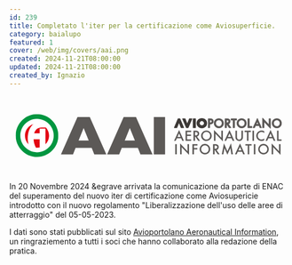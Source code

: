 ```yaml
---
id: 239
title: Completato l'iter per la certificazione come Aviosuperficie.
category: baialupo
featured: 1
cover: /web/img/covers/aai.png
created: 2024-11-21T08:00:00
updated: 2024-11-21T08:00:00
created_by: Ignazio
---
```


<div class="w-full max-w-[400px]">
    <svg xmlns="https://www.w3.org/2000/svg" xmlns:xlink="https://www.w3.org/1999/xlink" version="1.1" viewBox="0 400 1080 300" xml:space="preserve">
    <rect x="0" y="0" width="100%" height="100%" fill="transparent"></rect>
    <g transform="matrix(1 0 0 1 540 540)" id="3f237892-fa3d-446e-bb13-ec5bc4224dc7"  >
    <rect style="stroke: none; stroke-width: 1; stroke-dasharray: none; stroke-linecap: butt; stroke-dashoffset: 0; stroke-linejoin: miter; stroke-miterlimit: 4; fill: rgb(255,255,255); fill-rule: nonzero; opacity: 1; visibility: hidden;" vector-effect="non-scaling-stroke"  x="-540" y="-540" rx="0" ry="0" width="1080" height="1080" />
    </g>
    <g transform="matrix(1 0 0 1 540 540)" id="c25f7518-a5ad-4f7f-9608-722ad75ceb8d"  >
    </g>
    <g transform="matrix(3.99 0 0 3.99 538.5 553.39)"  >
    <g style=""   >
            <g transform="matrix(1 0 0 1 -34.56 0)"  >
    <path style="stroke: none; stroke-width: 1; stroke-dasharray: none; stroke-linecap: butt; stroke-dashoffset: 0; stroke-linejoin: miter; stroke-miterlimit: 4; fill: rgb(92,89,87); fill-rule: nonzero; opacity: 1;" vector-effect="non-scaling-stroke"  transform=" translate(-94.25, -20.81)" d="M 133.733 38.906 L 144.66 38.906 L 144.66 2.714 L 133.733 2.714 Z M 120.833 38.906 L 132.48499999999999 38.906 L 116.48499999999999 2.7139999999999986 L 104.551 2.7139999999999986 L 88.551 38.906 L 100.2 38.906 L 102.708 32.617999999999995 L 118.319 32.617999999999995 Z M 105.613 25.466 L 110.519 13.418000000000001 L 115.426 25.466 Z M 76.119 38.906 L 87.771 38.906 L 71.771 2.7139999999999986 L 59.84 2.7139999999999986 L 43.84 38.906 L 55.491 38.906 L 58 32.618 L 73.61 32.618 Z M 60.9 25.466 L 65.806 13.418000000000001 L 70.712 25.466 Z" stroke-linecap="round" />
    </g>
            <g transform="matrix(1 0 0 1 44.18 -12.06)" clip-path="url(#CLIPPATH_22)"  >
    <clipPath id="CLIPPATH_22" >
        <rect transform="matrix(1 0 0 1 -44.18 12.06)" id="aa3a7885-2044-4d22-b7bd-4cbde5d92f34" x="-128.8105" y="-20.8055" rx="0" ry="0" width="257.621" height="41.611" />
    </clipPath>
    <path style="stroke: none; stroke-width: 1; stroke-dasharray: none; stroke-linecap: butt; stroke-dashoffset: 0; stroke-linejoin: miter; stroke-miterlimit: 4; fill: rgb(61,57,54); fill-rule: nonzero; opacity: 1;" vector-effect="non-scaling-stroke"  transform=" translate(-172.99, -8.75)" d="M 174.105 4.1 L 171.881 4.1 C 171.78260468226952 4.099999999999997 171.688239380584 4.139087387775566 171.6186633841798 4.208663384179787 C 171.54908738777556 4.278239380584009 171.51 4.372604682269528 171.51 4.471 L 171.51 13.026 C 171.51 13.124395317730473 171.54908738777556 13.218760619415992 171.6186633841798 13.288336615820212 C 171.688239380584 13.357912612224434 171.78260468226952 13.397000000000002 171.881 13.397 L 174.105 13.397 C 174.20339531773047 13.397000000000002 174.29776061941598 13.357912612224434 174.3673366158202 13.288336615820212 C 174.43691261222443 13.218760619415992 174.476 13.124395317730473 174.476 13.026 L 174.476 4.47 C 174.476 4.371604682269528 174.43691261222443 4.2772393805840085 174.3673366158202 4.207663384179788 C 174.29776061941598 4.138087387775567 174.20339531773047 4.0989999999999975 174.105 4.099" stroke-linecap="round" />
    </g>
            <g transform="matrix(1 0 0 1 60.11 -12.06)" clip-path="url(#CLIPPATH_23)"  >
    <clipPath id="CLIPPATH_23" >
        <rect transform="matrix(1 0 0 1 -60.11 12.06)" id="aa3a7885-2044-4d22-b7bd-4cbde5d92f34" x="-128.8105" y="-20.8055" rx="0" ry="0" width="257.621" height="41.611" />
    </clipPath>
    <path style="stroke: none; stroke-width: 1; stroke-dasharray: none; stroke-linecap: butt; stroke-dashoffset: 0; stroke-linejoin: miter; stroke-miterlimit: 4; fill: rgb(92,89,87); fill-rule: nonzero; opacity: 1;" vector-effect="non-scaling-stroke"  transform=" translate(-188.92, -8.75)" d="M 189.73 6.986 C 189.73 7.4639999999999995 189.56699999999998 8.013 188.29299999999998 8.013 L 188.153 8.013 L 188.153 6 L 188.238 6 C 189.56 6 189.73 6.525 189.73 6.983 M 189.7 4.291 C 189.13808120394336 4.165265648995309 188.562506084298 4.111168979840082 187.987 4.13 L 186.525 4.130000000000001 C 186.43438803859354 4.129734274629558 186.34739623107401 4.16554361566917 186.2832298814212 4.229522344416573 C 186.21906353176837 4.293501073163975 186.18299961037252 4.380387648966876 186.183 4.471000000000001 L 186.183 13.024000000000001 C 186.183 13.114704039525128 186.21903203940496 13.201693077736577 186.2831694808342 13.265830519165805 C 186.34730692226344 13.329967960595033 186.43429596047488 13.366000000000005 186.525 13.366000000000001 L 187.815 13.366000000000001 C 187.90570403952512 13.366000000000005 187.99269307773656 13.329967960595033 188.0568305191658 13.265830519165805 C 188.12096796059504 13.201693077736577 188.157 13.114704039525128 188.157 13.024000000000001 L 188.157 9.892 L 188.41400000000002 9.892 C 189.26431701345632 9.933069100850645 190.0998216428837 9.65848509859637 190.76000000000002 9.120999999999999 C 191.36399118951033 8.585530932616656 191.69458377762038 7.806434399970621 191.66 7 C 191.6798409559063 6.226085274719972 191.37572236503178 5.479019224907855 190.821 4.939000000000001 C 190.50926257245376 4.627508843584878 190.12140171606552 4.40306669468822 189.696 4.288" stroke-linecap="round" />
    </g>
            <g transform="matrix(1 0 0 1 67.88 -12.06)" clip-path="url(#CLIPPATH_24)"  >
    <clipPath id="CLIPPATH_24" >
        <rect transform="matrix(1 0 0 1 -67.88 12.06)" id="aa3a7885-2044-4d22-b7bd-4cbde5d92f34" x="-128.8105" y="-20.8055" rx="0" ry="0" width="257.621" height="41.611" />
    </clipPath>
    <path style="stroke: none; stroke-width: 1; stroke-dasharray: none; stroke-linecap: butt; stroke-dashoffset: 0; stroke-linejoin: miter; stroke-miterlimit: 4; fill: rgb(92,89,87); fill-rule: nonzero; opacity: 1;" vector-effect="non-scaling-stroke"  transform=" translate(-196.69, -8.75)" d="M 199.519 8.75 C 199.5372447583225 9.51872099756957 199.238551184528 10.261115558102361 198.693 10.803 C 197.87280171631053 11.617087778107793 196.64034806649428 11.85139386050258 195.57862999682163 11.39508379534708 C 194.51691192714898 10.938773730191581 193.83877492291955 9.883325227095716 193.865 8.728000000000002 C 193.84325167811832 7.96609394257288 194.14090046603985 7.229766673061709 194.686 6.697000000000001 C 195.7966438682153 5.590127968345465 197.5933561317847 5.590127968345467 198.704 6.697000000000002 C 199.2476464770357 7.2393386182693 199.54264934415892 7.982456270053348 199.519 8.749999999999996 M 196.714 3.971 C 195.4360342041589 3.953098374223656 194.20588939295806 4.456421493335469 193.307 5.365 C 192.38526326502077 6.23234030739764 191.86791637424582 7.445404565654792 191.88 8.710999999999999 C 191.83706292943742 10.080321760535345 192.41340492241218 11.39610061256569 193.44899999999998 12.293 C 195.35782315415452 13.992007448176546 198.25623758202516 13.922966368785085 200.082 12.134999999999998 C 201.0061947910412 11.25845992953884 201.52055312120243 10.034591801214418 201.5 8.761000000000001 C 201.5155031995946 7.4867620724681885 201.0042241805444 6.262659509519264 200.087 5.377999999999998 C 199.20227538829948 4.465208184295886 197.9811073564216 3.9564183054530746 196.70999999999998 3.9709999999999996" stroke-linecap="round" />
    </g>
            <g transform="matrix(1 0 0 1 76.75 -12.07)" clip-path="url(#CLIPPATH_25)"  >
    <clipPath id="CLIPPATH_25" >
        <rect transform="matrix(1 0 0 1 -76.75 12.07)" id="aa3a7885-2044-4d22-b7bd-4cbde5d92f34" x="-128.8105" y="-20.8055" rx="0" ry="0" width="257.621" height="41.611" />
    </clipPath>
    <path style="stroke: none; stroke-width: 1; stroke-dasharray: none; stroke-linecap: butt; stroke-dashoffset: 0; stroke-linejoin: miter; stroke-miterlimit: 4; fill: rgb(92,89,87); fill-rule: nonzero; opacity: 1;" vector-effect="non-scaling-stroke"  transform=" translate(-205.56, -8.74)" d="M 205.979 7 C 205.979 7.493 205.81 8.059 204.48700000000002 8.059 L 204.419 8.059 L 204.419 6.025 L 204.537 6.025 C 205.815 6.025 205.979 6.5440000000000005 205.979 6.997 M 206.241 9.565 C 206.66693608913272 9.394416127417458 207.04069816223375 9.115128969472952 207.32500000000002 8.754999999999999 C 207.72302010943255 8.250153919803923 207.93333711073714 7.622737655407879 207.92000000000002 6.979999999999999 C 207.9456504061628 6.160808143347083 207.59490375288894 5.374944055707198 206.96800000000002 4.846999999999999 C 206.1900487848859 4.302106420182525 205.24533523762835 4.047964671613428 204.299 4.129 L 202.786 4.128999999999999 C 202.59750925743487 4.129551144876443 202.44499919423092 4.28250845166749 202.445 4.470999999999998 L 202.445 13.024 C 202.44499919423092 13.212491548332508 202.59750925743487 13.365448855123557 202.786 13.366 L 204.077 13.366 C 204.16770403952512 13.366000000000003 204.25469307773656 13.329967960595031 204.3188305191658 13.265830519165803 C 204.38296796059504 13.201693077736575 204.419 13.114704039525126 204.419 13.024 L 204.419 10.275 L 206.473 13.219000000000001 C 206.53636062712914 13.311198957568758 206.64112875278877 13.366202223540064 206.75300000000001 13.366000000000001 L 208.33200000000002 13.366000000000001 C 208.46047429582893 13.365737161003253 208.57796347521042 13.29349469004271 208.63617710102997 13.178965708810805 C 208.6943907268495 13.064436727578899 208.683507249868 12.926944066643797 208.60800000000003 12.823000000000002 Z" stroke-linecap="round" />
    </g>
            <g transform="matrix(1 0 0 1 82.42 -12.06)" clip-path="url(#CLIPPATH_26)"  >
    <clipPath id="CLIPPATH_26" >
        <rect transform="matrix(1 0 0 1 -82.42 12.06)" id="aa3a7885-2044-4d22-b7bd-4cbde5d92f34" x="-128.8105" y="-20.8055" rx="0" ry="0" width="257.621" height="41.611" />
    </clipPath>
    <path style="stroke: none; stroke-width: 1; stroke-dasharray: none; stroke-linecap: butt; stroke-dashoffset: 0; stroke-linejoin: miter; stroke-miterlimit: 4; fill: rgb(92,89,87); fill-rule: nonzero; opacity: 1;" vector-effect="non-scaling-stroke"  transform=" translate(-211.23, -8.75)" d="M 214.179 5.684 L 214.179 4.471 C 214.179 4.380295960474874 214.14296796059503 4.293306922263424 214.0788305191658 4.229169480834196 C 214.01469307773655 4.165032039404968 213.9277040395251 4.128999999999997 213.837 4.1290000000000004 L 208.619 4.1290000000000004 C 208.52829596047488 4.128999999999997 208.44130692226344 4.165032039404968 208.3771694808342 4.229169480834197 C 208.31303203940496 4.293306922263425 208.277 4.380295960474874 208.277 4.471 L 208.277 5.684 C 208.277 5.774704039525126 208.31303203940496 5.861693077736575 208.3771694808342 5.925830519165804 C 208.44130692226344 5.989967960595032 208.52829596047488 6.026000000000003 208.619 6.026 L 210.244 6.026 L 210.244 13.026 C 210.244 13.116704039525127 210.28003203940497 13.203693077736576 210.3441694808342 13.267830519165804 C 210.40830692226345 13.331967960595032 210.4952959604749 13.368000000000004 210.586 13.368 L 211.876 13.368 C 211.96670403952513 13.368000000000004 212.05369307773657 13.331967960595032 212.1178305191658 13.267830519165804 C 212.18196796059505 13.203693077736576 212.21800000000002 13.116704039525127 212.21800000000002 13.026 L 212.21800000000002 6.026 L 213.83700000000002 6.026 C 213.92770403952514 6.026000000000003 214.01469307773658 5.989967960595032 214.07883051916582 5.925830519165804 C 214.14296796059506 5.861693077736575 214.17900000000003 5.774704039525126 214.17900000000003 5.684" stroke-linecap="round" />
    </g>
            <g transform="matrix(1 0 0 1 89.95 -12.06)" clip-path="url(#CLIPPATH_27)"  >
    <clipPath id="CLIPPATH_27" >
        <rect transform="matrix(1 0 0 1 -89.95 12.06)" id="aa3a7885-2044-4d22-b7bd-4cbde5d92f34" x="-128.8105" y="-20.8055" rx="0" ry="0" width="257.621" height="41.611" />
    </clipPath>
    <path style="stroke: none; stroke-width: 1; stroke-dasharray: none; stroke-linecap: butt; stroke-dashoffset: 0; stroke-linejoin: miter; stroke-miterlimit: 4; fill: rgb(92,89,87); fill-rule: nonzero; opacity: 1;" vector-effect="non-scaling-stroke"  transform=" translate(-218.76, -8.74)" d="M 218.768 5.867 C 219.5241815039875 5.846308235356332 220.2535037726186 6.1480716864848475 220.774 6.697000000000001 C 221.31791085255952 7.239236462171849 221.6132658775726 7.98232943564218 221.59 8.75 C 221.60824475832248 9.51872099756957 221.309551184528 10.261115558102361 220.764 10.803 C 219.94380171631053 11.617087778107793 218.71134806649428 11.85139386050258 217.64962999682163 11.39508379534708 C 216.58791192714898 10.938773730191581 215.90977492291955 9.883325227095716 215.936 8.728000000000002 C 215.91449722078562 7.966138088134626 216.21210771105115 7.229905559840747 216.757 6.697000000000002 C 217.28063378467658 6.149620424838297 218.01072416893234 5.8482902314358745 218.768 5.867000000000001 M 218.785 3.967000000000001 C 217.50686439978142 3.9497523774721532 216.276655727018 4.45295392965297 215.377 5.361000000000002 C 214.45593888161198 6.228728818996853 213.93902440925743 7.441629116681495 213.95100000000002 8.706999999999999 C 213.90806292943745 10.076321760535347 214.4844049224122 11.392100612565693 215.52 12.289000000000001 C 217.42882315415454 13.988007448176548 220.3272375820252 13.918966368785087 222.15300000000002 12.131 C 223.07866871548146 11.255158096749492 223.59451671952382 10.031198064654617 223.57500000000002 8.757000000000001 C 223.59002605413752 7.482854745789264 223.07882287006717 6.258933746702253 222.162 5.374000000000003 C 221.2772753882995 4.461208184295888 220.05610735642162 3.952418305453077 218.785 3.967000000000002" stroke-linecap="round" />
    </g>
            <g transform="matrix(1 0 0 1 97.95 -12.06)" clip-path="url(#CLIPPATH_28)"  >
    <clipPath id="CLIPPATH_28" >
        <rect transform="matrix(1 0 0 1 -97.95 12.06)" id="aa3a7885-2044-4d22-b7bd-4cbde5d92f34" x="-128.8105" y="-20.8055" rx="0" ry="0" width="257.621" height="41.611" />
    </clipPath>
    <path style="stroke: none; stroke-width: 1; stroke-dasharray: none; stroke-linecap: butt; stroke-dashoffset: 0; stroke-linejoin: miter; stroke-miterlimit: 4; fill: rgb(92,89,87); fill-rule: nonzero; opacity: 1;" vector-effect="non-scaling-stroke"  transform=" translate(-226.76, -8.75)" d="M 228.662 11.469 L 226.488 11.469 L 226.488 4.468999999999999 C 226.48826572537044 4.37838803859352 226.45245638433082 4.291396231074024 226.38847765558342 4.227229881421203 C 226.32449892683601 4.163063531768383 226.2376123510331 4.126999610372516 226.147 4.127 L 224.856 4.127 C 224.76538764896688 4.126999610372516 224.67850107316397 4.163063531768383 224.61452234441657 4.227229881421204 C 224.55054361566917 4.291396231074024 224.51473427462955 4.37838803859352 224.515 4.468999999999999 L 224.515 13.022 C 224.51473336999112 13.112520298407066 224.55057442495703 13.199409986029236 224.6145822194639 13.2634177805361 C 224.67859001397076 13.327425575042962 224.76547970159294 13.363266630008866 224.856 13.363 L 228.662 13.363 C 228.75261196140647 13.363265725370441 228.839603768926 13.32745638433083 228.90377011857882 13.263477655583428 C 228.96793646823164 13.199498926836025 229.0040003896275 13.112612351033125 229.00400000000002 13.022 L 229.00400000000002 11.811 C 229.00400000000002 11.720295960474873 228.96796796059505 11.633306922263424 228.9038305191658 11.569169480834196 C 228.83969307773657 11.505032039404968 228.75270403952513 11.468999999999996 228.662 11.469" stroke-linecap="round" />
    </g>
            <g transform="matrix(1 0 0 1 105.12 -12.19)" clip-path="url(#CLIPPATH_29)"  >
    <clipPath id="CLIPPATH_29" >
        <rect transform="matrix(1 0 0 1 -105.12 12.19)" id="aa3a7885-2044-4d22-b7bd-4cbde5d92f34" x="-128.8105" y="-20.8055" rx="0" ry="0" width="257.621" height="41.611" />
    </clipPath>
    <path style="stroke: none; stroke-width: 1; stroke-dasharray: none; stroke-linecap: butt; stroke-dashoffset: 0; stroke-linejoin: miter; stroke-miterlimit: 4; fill: rgb(92,89,87); fill-rule: nonzero; opacity: 1;" vector-effect="non-scaling-stroke"  transform=" translate(-233.93, -8.61)" d="M 233.973 7.821 L 234.70700000000002 9.503 L 233.20700000000002 9.503 Z M 234.305 4.055999999999999 C 234.252862827167 3.93627964326127 234.13556385731 3.858080330023257 234.005 3.855999999999999 C 233.87600769294616 3.85565467792336 233.75871385203354 3.930722736107427 233.70499999999998 4.047999999999999 L 229.583 12.9 C 229.53537587675032 13.002773780486395 229.54326041748337 13.122708468921234 229.60392927718897 13.218363037723712 C 229.66459813689454 13.31401760652619 229.7697305053722 13.372272911613498 229.883 13.373000000000001 L 231.23600000000002 13.373000000000001 C 231.3652355986305 13.372235895110101 231.48228290845947 13.296545301420709 231.53600000000003 13.179 L 232.37400000000002 11.351 L 235.50500000000002 11.351 L 236.29200000000003 13.172 C 236.34445488437328 13.293718578096005 236.46446035127533 13.372410687539977 236.59700000000004 13.372 L 237.97100000000003 13.372 C 238.0831655287757 13.370668849572228 238.18712351305612 13.312955535765209 238.2475681422421 13.218460432137787 C 238.30801277142808 13.123965328510366 238.31682046952633 13.00538829219876 238.27100000000004 12.903 Z" stroke-linecap="round" />
    </g>
            <g transform="matrix(1 0 0 1 114.06 -12.06)" clip-path="url(#CLIPPATH_30)"  >
    <clipPath id="CLIPPATH_30" >
        <rect transform="matrix(1 0 0 1 -114.06 12.06)" id="aa3a7885-2044-4d22-b7bd-4cbde5d92f34" x="-128.8105" y="-20.8055" rx="0" ry="0" width="257.621" height="41.611" />
    </clipPath>
    <path style="stroke: none; stroke-width: 1; stroke-dasharray: none; stroke-linecap: butt; stroke-dashoffset: 0; stroke-linejoin: miter; stroke-miterlimit: 4; fill: rgb(92,89,87); fill-rule: nonzero; opacity: 1;" vector-effect="non-scaling-stroke"  transform=" translate(-242.87, -8.75)" d="M 246.637 4.16 L 245.346 4.16 C 245.2553876489669 4.159999610372516 245.16850107316398 4.196063531768384 245.10452234441658 4.260229881421203 C 245.04054361566918 4.324396231074024 245.00473427462956 4.41138803859352 245.005 4.502 L 245.005 9.594 L 239.355 3.6839999999999993 C 239.2587409444433 3.5828675879482024 239.11055596171397 3.5506315897617484 238.98098350261975 3.6026368624594265 C 238.85141104352556 3.6546421351571046 238.76663098205185 3.7803811102685754 238.767 3.919999999999999 L 238.767 13.055 C 238.767 13.145704039525127 238.80303203940497 13.232693077736576 238.8671694808342 13.296830519165804 C 238.93130692226345 13.360967960595032 239.0182959604749 13.397000000000004 239.109 13.397 L 240.399 13.397 C 240.48970403952512 13.397000000000004 240.57669307773656 13.360967960595032 240.6408305191658 13.296830519165804 C 240.70496796059504 13.232693077736576 240.741 13.145704039525127 240.741 13.055 L 240.741 7.917 L 246.39100000000002 13.817 C 246.45500508683324 13.884435763632426 246.54402663784808 13.922432767114367 246.63700000000003 13.922 C 246.6804583706302 13.921976959576401 246.72353017103666 13.913837406743681 246.76400000000004 13.898000000000001 C 246.89366697097296 13.846140812269445 246.9787772716532 13.720652601499028 246.97900000000004 13.581000000000001 L 246.97900000000004 4.5 C 246.97900000000004 4.409295960474874 246.94296796059507 4.322306922263424 246.87883051916583 4.258169480834196 C 246.8146930777366 4.194032039404968 246.72770403952515 4.157999999999997 246.63700000000003 4.158" stroke-linecap="round" />
    </g>
            <g transform="matrix(1 0 0 1 124 -12.06)" clip-path="url(#CLIPPATH_31)"  >
    <clipPath id="CLIPPATH_31" >
        <rect transform="matrix(1 0 0 1 -124 12.06)" id="aa3a7885-2044-4d22-b7bd-4cbde5d92f34" x="-128.8105" y="-20.8055" rx="0" ry="0" width="257.621" height="41.611" />
    </clipPath>
    <path style="stroke: none; stroke-width: 1; stroke-dasharray: none; stroke-linecap: butt; stroke-dashoffset: 0; stroke-linejoin: miter; stroke-miterlimit: 4; fill: rgb(92,89,87); fill-rule: nonzero; opacity: 1;" vector-effect="non-scaling-stroke"  transform=" translate(-252.81, -8.75)" d="M 255.636 8.751 C 255.6539682140855 9.519376524680721 255.35529595547305 10.26135651823125 254.81 10.802999999999999 C 253.98953771747483 11.61675331159887 252.75717142945223 11.850856848110524 251.69546333712242 11.394645563872713 C 250.63375524479258 10.938434279634903 249.9553728568427 9.883290465085793 249.981 8.728 C 249.9604270609553 7.967579942872657 250.25713387414174 7.232877357839617 250.8 6.700000000000001 C 251.32468749645713 6.153669806858011 252.05473855517835 5.8528684511523 252.812 5.871 C 253.5682562701109 5.850399221982297 254.29772649938812 6.151710044140156 254.81900000000002 6.7 C 255.3624959835501 7.242847568868564 255.65744715496407 7.98619690148732 255.63400000000001 8.753999999999998 M 256.206 5.382 C 255.3214792371837 4.468908911258607 254.10017630447427 3.960062827064899 252.829 3.974999999999999 C 251.55101075145015 3.9574888343129735 250.32082311989723 4.460320809299247 249.42100000000002 5.367999999999998 C 248.50249964235093 6.23626716993081 247.98753175611566 7.448126854357766 248 8.712 C 247.95697394988483 10.080840055192926 248.53293479040727 11.396220010493213 249.568 12.293000000000001 C 251.47671173517145 13.992906052074195 254.37583991189 13.924295391274555 256.202 12.136000000000001 C 257.1277203494226 11.25977821612091 257.6435511775836 10.035496187257722 257.624 8.761 C 257.6389879360883 7.487154488284174 257.1277689221028 6.263557386161735 256.211 5.379000000000001" stroke-linecap="round" />
    </g>
            <g transform="matrix(1 0 0 1 37.32 -12.06)" clip-path="url(#CLIPPATH_32)"  >
    <clipPath id="CLIPPATH_32" >
        <rect transform="matrix(1 0 0 1 -37.32 12.06)" id="aa3a7885-2044-4d22-b7bd-4cbde5d92f34" x="-128.8105" y="-20.8055" rx="0" ry="0" width="257.621" height="41.611" />
    </clipPath>
    <path style="stroke: none; stroke-width: 1; stroke-dasharray: none; stroke-linecap: butt; stroke-dashoffset: 0; stroke-linejoin: miter; stroke-miterlimit: 4; fill: rgb(61,57,54); fill-rule: nonzero; opacity: 1;" vector-effect="non-scaling-stroke"  transform=" translate(-166.13, -8.75)" d="M 170.615 4.129 L 168.2 4.129 C 168.06034739850097 4.1292227283468375 167.93485918773055 4.214333029027089 167.88299999999998 4.343999999999999 L 166.12499999999997 8.754 L 164.37699999999998 4.345 C 164.32532350506014 4.214601581327818 164.1992647752733 4.1289767837367695 164.05899999999997 4.129 L 161.64 4.129 C 161.5254291781236 4.128487438819297 161.41830486872078 4.185712086655665 161.3550310599563 4.281227326637724 C 161.29175725119183 4.376742566619784 161.2808440188635 4.49770197859411 161.326 4.603 L 164.921 13.158 C 164.97488167513424 13.284287138414703 165.09869973773863 13.366439440269673 165.236 13.366999999999999 L 167.00699999999998 13.366999999999999 C 167.14401618566686 13.366303379690814 167.26747288989282 13.284129968279265 167.32099999999997 13.158 L 170.929 4.6 C 170.97306772427328 4.494674671272587 170.9616702585961 4.374305244720625 170.89861699007986 4.279122922183383 C 170.83556372156363 4.183940599646142 170.72917153335064 4.126500166503989 170.615 4.1259999999999994" stroke-linecap="round" />
    </g>
            <g transform="matrix(1 0 0 1 29.32 -12.06)" clip-path="url(#CLIPPATH_33)"  >
    <clipPath id="CLIPPATH_33" >
        <rect transform="matrix(1 0 0 1 -29.32 12.06)" id="aa3a7885-2044-4d22-b7bd-4cbde5d92f34" x="-128.8105" y="-20.8055" rx="0" ry="0" width="257.621" height="41.611" />
    </clipPath>
    <path style="stroke: none; stroke-width: 1; stroke-dasharray: none; stroke-linecap: butt; stroke-dashoffset: 0; stroke-linejoin: miter; stroke-miterlimit: 4; fill: rgb(61,57,54); fill-rule: nonzero; opacity: 1;" vector-effect="non-scaling-stroke"  transform=" translate(-158.13, -8.75)" d="M 153.647 13.366 L 156.064 13.366 C 156.20365260149902 13.365777271653162 156.32914081226943 13.280666970972911 156.381 13.151 L 158.139 8.741 L 159.887 13.149999999999999 C 159.93867649493984 13.28039841867218 160.0647352247267 13.366023216263228 160.205 13.365999999999998 L 162.621 13.365999999999998 C 162.73554748925181 13.366338269045306 162.84261200286898 13.309141723590981 162.90601238528427 13.213739243385113 C 162.96941276769957 13.118336763179245 162.9806775742478 12.997475855432265 162.936 12.891999999999998 L 159.336 4.336999999999998 C 159.28211832486576 4.210712861585295 159.15830026226138 4.128560559730325 159.02100000000002 4.127999999999998 L 157.251 4.127999999999998 C 157.11369973773864 4.128560559730325 156.98988167513426 4.210712861585295 156.936 4.336999999999998 L 153.328 12.891999999999998 C 153.28386518228845 12.997488426489046 153.29537096793183 13.11805486687831 153.35866120486648 13.21329160436089 C 153.4219514418011 13.30852834184347 153.5286511374312 13.365833006608634 153.643 13.365999999999998" stroke-linecap="round" />
    </g>
            <g transform="matrix(1 0 0 1 51.42 -12.06)" clip-path="url(#CLIPPATH_34)"  >
    <clipPath id="CLIPPATH_34" >
        <rect transform="matrix(1 0 0 1 -51.42 12.06)" id="aa3a7885-2044-4d22-b7bd-4cbde5d92f34" x="-128.8105" y="-20.8055" rx="0" ry="0" width="257.621" height="41.611" />
    </clipPath>
    <path style="stroke: none; stroke-width: 1; stroke-dasharray: none; stroke-linecap: butt; stroke-dashoffset: 0; stroke-linejoin: miter; stroke-miterlimit: 4; fill: rgb(61,57,54); fill-rule: nonzero; opacity: 1;" vector-effect="non-scaling-stroke"  transform=" translate(-180.23, -8.75)" d="M 182.318 8.747 C 182.3211521048894 9.022221646769891 182.26558330695246 9.294951943392883 182.155 9.546999999999999 C 182.04818429308017 9.788190452981658 181.89493812876515 10.005997085633378 181.704 10.188 C 181.5119489517977 10.370177029674753 181.28693371432317 10.514078177018959 181.041 10.612 C 180.52832783859603 10.812985027283144 179.95867216140397 10.812985027283144 179.446 10.612 C 179.20199323944996 10.51528872748564 178.97917317535197 10.371950210642131 178.79 10.19 C 178.60096987014086 10.006463149905617 178.44918743341114 9.788127340471132 178.343 9.546999999999999 C 178.12685067351896 9.035566915731446 178.12685067351896 8.458433084268552 178.343 7.947 C 178.44918887896824 7.7061675056172225 178.60097926037145 7.48815984373612 178.79 7.304999999999999 C 178.97886046882243 7.122407080507477 179.20174580523496 6.978686810229282 179.446 6.882 C 179.95826396805856 6.68068244571333 180.52773603194143 6.68068244571333 181.04 6.881999999999999 C 181.28641373060185 6.98002068096299 181.5117985773401 7.1242805602758885 181.70399999999998 7.306999999999999 C 181.89502996488412 7.488536877992451 182.04829965008483 7.706037096459077 182.15499999999997 7.946999999999997 C 182.2654952568292 8.19907598415878 182.32106014714662 8.47178710228113 182.31799999999998 8.746999999999998 M 184.94799999999998 6.836999999999998 C 184.70142725270964 6.256806882279235 184.34215303445947 5.731321601848989 183.891 5.290999999999997 C 183.4255775695624 4.844148884747596 182.87637377381378 4.493759581890654 182.27499999999998 4.259999999999998 C 180.96330224178712 3.766004780850331 179.51669775821284 3.7660047808503316 178.20499999999998 4.259999999999999 C 176.3574838849596 4.98208691643827 175.14151268886198 6.762885796021509 175.14151268886198 8.746499999999997 C 175.14151268886198 10.730114203978488 176.3574838849596 12.510913083561729 178.20499999999998 13.232999999999999 C 179.51681403752028 13.726356126445168 180.96318596247968 13.72635612644517 182.27499999999998 13.232999999999999 C 182.87662617530546 12.999738417820113 183.42592281840172 12.649289878815019 183.891 12.201999999999998 C 184.34235758822115 11.761850247924997 184.70166162145247 11.236321359206343 184.94799999999998 10.656 C 185.4535845106381 9.432852994689673 185.4535845106381 8.059147005310322 184.94799999999998 6.835999999999998" stroke-linecap="round" />
    </g>
            <g transform="matrix(1 0 0 1 76.65 12.96)" clip-path="url(#CLIPPATH_35)"  >
    <clipPath id="CLIPPATH_35" >
        <rect transform="matrix(1 0 0 1 -76.65 -12.96)" id="aa3a7885-2044-4d22-b7bd-4cbde5d92f34" x="-128.8105" y="-20.8055" rx="0" ry="0" width="257.621" height="41.611" />
    </clipPath>
    <path style="stroke: none; stroke-width: 1; stroke-dasharray: none; stroke-linecap: butt; stroke-dashoffset: 0; stroke-linejoin: miter; stroke-miterlimit: 4; fill: rgb(92,89,87); fill-rule: nonzero; opacity: 1;" vector-effect="non-scaling-stroke"  transform=" translate(-205.46, -33.77)" d="M 249.3 38.735 L 249.3 31.873 L 256.447 39.332 L 256.447 28.932000000000002 L 254.968 28.932000000000002 L 254.968 35.743 L 247.821 28.266000000000002 L 247.821 38.735 Z M 237.365 31.207 C 238.79122489802884 29.784376304332262 241.09977510197118 29.784376304332262 242.526 31.207 C 243.92938020643044 32.679989940100334 243.92364947144085 34.99697017896594 242.513 36.463 C 241.05574494930104 37.847182187659484 238.7573437743972 37.80570136962019 237.35098402250978 36.36983756699385 C 235.94462427062234 34.933973764367515 235.95086492142067 32.63520677457885 237.365 31.207 M 236.483 37.599000000000004 C 238.51625040200943 39.41311367664669 241.60758033928332 39.340978272934315 243.554 37.434000000000005 C 244.53950142275536 36.503895892496246 245.08795456377456 35.20190951470941 245.065 33.847 C 245.0502377265894 31.03648522023371 242.7755147797663 28.761762273410618 239.965 28.747 C 238.602541656488 28.725796870365166 237.29067512655905 29.26268303491334 236.334 30.233 C 235.33876474370751 31.20900322091804 234.79024355750303 32.552342017178944 234.81787843421696 33.946010491457876 C 234.8455133109309 35.33967896573681 235.44685618043127 36.660217252404756 236.48 37.596000000000004 M 230.57999999999998 38.732000000000006 L 232.059 38.732000000000006 L 232.059 28.932000000000006 L 230.58 28.932000000000006 Z M 228.38 30.321000000000005 L 228.38 28.931000000000004 L 222.4 28.931000000000004 L 222.4 30.321000000000005 L 224.65300000000002 30.321000000000005 L 224.65300000000002 38.732000000000006 L 226.13200000000003 38.732000000000006 L 226.13200000000003 30.324 Z M 215.662 34.962 L 217.185 31.629000000000005 L 218.639 34.962 Z M 220.27 38.732000000000006 L 221.889 38.732000000000006 L 217.211 28.316000000000006 L 212.36100000000002 38.732000000000006 L 213.954 38.732000000000006 L 215.04600000000002 36.352000000000004 L 219.246 36.352000000000004 Z M 201.101 38.732000000000006 L 202.155 32.81000000000001 L 204.973 39.18300000000001 L 207.87300000000002 32.81600000000001 L 208.81900000000002 38.73200000000001 L 210.336 38.73200000000001 L 208.48 28.2 L 205 35.815 L 201.631 28.2 L 199.568 38.737 Z M 192.583 30.321000000000005 L 193.10999999999999 30.321000000000005 Q 195.154 30.321000000000005 195.154 31.821000000000005 Q 195.154 33.42700000000001 193.054 33.42700000000001 L 192.584 33.42700000000001 Z M 195.998 33.59700000000001 C 196.40045073876246 33.08846667387238 196.61266865733063 32.455349883477275 196.59799999999998 31.80700000000001 C 196.62723206418806 30.98339407277508 196.27619046980064 30.192075520721087 195.646 29.66100000000001 C 194.8221777573158 29.102815693674142 193.83139630559552 28.845057154915825 192.83999999999997 28.931000000000008 L 191.1 28.931000000000008 L 191.1 38.73100000000001 L 192.579 38.73100000000001 L 192.579 34.723 L 192.846 34.723 L 195.64600000000002 38.735 L 197.455 38.735 L 194.42100000000002 34.558 C 195.043240224295 34.43689191298708 195.6015811619209 34.0970630576849 195.99500000000003 33.6 M 180.64600000000004 31.207 C 182.07188214672993 29.78449136013225 184.38011785327015 29.78449136013225 185.80600000000004 31.207 C 187.2096589113274 32.679722595127096 187.20436900372235 34.99670212614014 185.79400000000004 36.463 C 184.33674494930108 37.847182187659484 182.03834377439725 37.80570136962019 180.6319840225098 36.36983756699385 C 179.22562427062238 34.933973764367515 179.2318649214207 32.63520677457885 180.64600000000004 31.207 M 179.76300000000003 37.599000000000004 C 181.79676333081633 39.41274749669073 184.88803831325583 39.340623575296135 186.83500000000004 37.434000000000005 C 187.8202370409423 36.503792855376005 188.3683377548379 35.20178142441993 188.34500000000003 33.847 C 188.3313210872049 31.03603326345109 186.05596673654895 28.760678912795107 183.24500000000003 28.747 C 181.88258582779181 28.726030972616776 180.57080775422844 29.26288093607454 179.61400000000003 30.233 C 178.61876474370754 31.20900322091804 178.07024355750306 32.552342017178944 178.097878434217 33.946010491457876 C 178.12551331093093 35.33967896573681 178.7268561804313 36.660217252404756 179.76000000000002 37.596000000000004 M 176 28.934 L 171.106 28.934 L 171.106 38.734 L 172.585 38.734 L 172.585 34.07 L 175.87900000000002 34.07 L 175.87900000000002 32.679 L 172.585 32.679 L 172.585 30.324 L 176 30.324 Z M 160.7 38.734 L 160.7 31.873 L 167.84799999999998 39.332 L 167.84799999999998 28.932000000000002 L 166.36899999999997 28.932000000000002 L 166.36899999999997 35.743 L 159.22099999999998 28.266000000000002 L 159.22099999999998 38.735 Z M 154.47799999999998 38.734 L 155.957 38.734 L 155.957 28.934 L 154.48 28.934 Z" stroke-linecap="round" />
    </g>
            <g transform="matrix(1 0 0 1 76.56 -0.01)" clip-path="url(#CLIPPATH_36)"  >
    <clipPath id="CLIPPATH_36" >
        <rect transform="matrix(1 0 0 1 -76.56 0.01)" id="aa3a7885-2044-4d22-b7bd-4cbde5d92f34" x="-128.8105" y="-20.8055" rx="0" ry="0" width="257.621" height="41.611" />
    </clipPath>
    <path style="stroke: none; stroke-width: 1; stroke-dasharray: none; stroke-linecap: butt; stroke-dashoffset: 0; stroke-linejoin: miter; stroke-miterlimit: 4; fill: rgb(92,89,87); fill-rule: nonzero; opacity: 1;" vector-effect="non-scaling-stroke"  transform=" translate(-205.37, -20.8)" d="M 253.031 15.934 L 253.031 25.734 L 257.391 25.734 L 257.391 24.344 L 254.51 24.344 L 254.51 15.934 Z M 245.231 21.964 L 246.755 18.631999999999998 L 248.208 21.964 Z M 249.839 25.735 L 251.458 25.735 L 246.779 15.318 L 241.93 25.735 L 243.524 25.735 L 244.615 23.355 L 248.815 23.355 Z M 238.119 15.744 C 236.59763179557763 15.703519519272648 235.14281517489724 16.367819346067346 234.177 17.544 C 233.37173446359716 18.469179048032796 232.93187355880997 19.656483462814062 232.94 20.883 C 232.91981630743712 22.225118799738837 233.45503588483072 23.515942486394014 234.419 24.45 C 235.36271090256304 25.40634967197257 236.65660408959405 25.93496339233739 238 25.913 C 238.93629930748503 25.91193832644962 239.85580523855722 25.66429944478802 240.666 25.195 L 240.666 23.412 C 240.44689013468113 23.598460558238482 240.217172741075 23.772084169684994 239.978 23.932 C 239.77869082167072 24.065541965192068 239.56745790608235 24.180364294901757 239.347 24.275 C 238.92805876454477 24.455190689274712 238.4748670809057 24.54187042394664 238.019 24.529 C 237.05784394561974 24.547978497093364 236.1326695806124 24.163546969493293 235.46800000000002 23.469 C 234.78154318821052 22.78017241039188 234.4056087252435 21.841239073490577 234.42700000000002 20.869000000000003 C 234.40460827908944 19.88477071233895 234.77988388302938 18.933063128860166 235.46800000000002 18.229 C 236.12220401008625 17.520005120043226 237.04846715972366 17.12475098231976 238.013 17.143 C 238.99750530781225 17.170410453178604 239.93924677758991 17.551295714042322 240.666 18.215999999999998 L 240.666 16.461 C 239.89519605974525 15.997070656832413 239.01363331161005 15.749390213880634 238.114 15.744 M 229.272 25.735 L 230.75 25.735 L 230.75 15.934999999999999 L 229.272 15.934999999999999 Z M 227.644 17.323999999999998 L 227.644 15.933999999999997 L 221.663 15.933999999999997 L 221.663 17.323999999999998 L 223.918 17.323999999999998 L 223.918 25.735 L 225.4 25.735 L 225.4 17.324 Z M 212.782 15.933999999999997 L 212.782 22.243999999999996 C 212.74994349358138 23.218875360393678 213.12008039292607 24.16405705680728 213.80562088193088 24.857918588988976 C 214.49116137093569 25.55178012117067 215.4318088487068 25.933293012243368 216.407 25.912999999999997 C 217.4132101182504 25.932172292403454 218.38097118644347 25.526700006892703 219.073 24.795999999999996 C 219.72238536549332 24.108359079586986 220.0692221424612 23.189223612482053 220.036 22.243999999999996 L 220.036 15.933999999999997 L 218.558 15.933999999999997 L 218.558 21.833999999999996 C 218.60971224834387 22.477225825002876 218.46574752902313 23.121058359107877 218.14499999999998 23.680999999999994 C 217.72660894311895 24.21397675907496 217.08658047654285 24.525225990855418 216.409 24.525225990855418 C 215.7314195234571 24.525225990855418 215.091391056881 24.21397675907496 214.67299999999997 23.680999999999997 C 214.35520486846923 23.11991703885605 214.21144507735005 22.477000975424733 214.25999999999996 21.834 L 214.25999999999996 15.933999999999996 Z M 205.472 21.964 L 207 18.632 L 208.454 21.964000000000002 Z M 210.08200000000002 25.735 L 211.7 25.735 L 207.021 15.318 L 202.172 25.735 L 203.765 25.735 L 204.856 23.355 L 209.05599999999998 23.355 Z M 193.44400000000002 25.735 L 193.44400000000002 18.873 L 200.592 26.332 L 200.592 15.932 L 199.114 15.932 L 199.114 22.743000000000002 L 191.965 15.266000000000002 L 191.965 25.735 Z M 182.086 18.207 C 183.5115393698298 16.784606372163903 185.81946063017023 16.784606372163903 187.245 18.207 C 188.64865891132737 19.679722595127096 188.6433690037223 21.996702126140143 187.233 23.463 C 186.18146412694145 24.508033385352945 184.6008762928243 24.81023642880046 183.23798874237016 24.226832628977032 C 181.87510119191603 23.643428829153606 181.00271857374457 22.291196175968352 181.03300000000002 20.809 C 181.00993994278198 19.833918539067852 181.39146536701114 18.892774228825186 182.08700000000002 18.209 M 181.2 24.6 C 183.2337633308163 26.41374749669072 186.3250383132558 26.341623575296136 188.272 24.435000000000002 C 189.2574455988102 23.504937483881 189.80558695909494 22.2028294975622 189.78199999999998 20.848 C 189.76832108720487 18.03703326345109 187.4929667365489 15.76167891279511 184.682 15.748000000000003 C 183.31990916374178 15.727702007497214 182.00850494174722 16.264037801951062 181.051 17.233000000000004 C 180.06949210363288 18.15305291081041 179.5191387474994 19.44277353114958 179.534 20.788000000000007 C 179.48401596475122 22.245277212111816 180.0965481604046 23.64682146771252 181.2 24.6 M 173.642 17.325000000000003 L 174.17 17.325000000000003 Q 176.213 17.325000000000003 176.213 18.825000000000003 Q 176.213 20.430000000000003 174.113 20.431000000000004 L 173.643 20.431000000000004 Z M 177.058 20.601000000000003 C 177.4598525983129 20.09214286082212 177.671996195367 19.4592477962773 177.658 18.811000000000003 C 177.68638436290485 17.98734363105323 177.33507275834174 17.196247405038093 176.70499999999998 16.665000000000003 C 175.8812459604823 16.10666501603275 174.89041017916898 15.848892343061001 173.89899999999997 15.935000000000002 L 172.16599999999997 15.935000000000002 L 172.16599999999997 25.735000000000003 L 173.64499999999998 25.735000000000003 L 173.64499999999998 21.723 L 173.91199999999998 21.723 L 176.712 25.735 L 178.51999999999998 25.735 L 175.486 21.558 C 176.10834392231484 21.436445931116683 176.666857140415 21.096728049884973 177.06099999999998 20.6 M 169.86899999999997 15.934000000000001 L 164.46199999999996 15.934000000000001 L 164.46199999999996 25.734 L 169.86899999999997 25.734 L 169.86899999999997 24.344 L 165.94 24.344 L 165.94 21.069 L 169.755 21.069 L 169.755 19.679 L 165.94 19.679 L 165.94 17.324 L 169.869 17.324 Z M 156.65799999999996 21.964000000000002 L 158.17999999999995 18.632 L 159.63399999999996 21.964000000000002 Z M 161.26599999999996 25.735000000000003 L 162.88399999999996 25.735000000000003 L 158.20499999999996 15.318000000000003 L 153.35599999999997 25.735000000000003 L 154.94899999999996 25.735000000000003 L 156.04099999999997 23.355000000000004 L 160.24099999999996 23.355000000000004 Z" stroke-linecap="round" />
    </g>
            <g transform="matrix(1 0 0 1 -108.14 -0.14)" clip-path="url(#CLIPPATH_37)"  >
    <clipPath id="CLIPPATH_37" >
        <rect transform="matrix(1 0 0 1 0 0.14)" id="b3ec6b94-dcb0-49ec-89c6-f4905b019ea1" x="-20.665" y="-20.8055" rx="0" ry="0" width="41.33" height="41.611" />
    </clipPath>
    <path style="stroke: none; stroke-width: 1; stroke-dasharray: none; stroke-linecap: butt; stroke-dashoffset: 0; stroke-linejoin: miter; stroke-miterlimit: 4; fill: rgb(0,150,64); fill-rule: nonzero; opacity: 1;" vector-effect="non-scaling-stroke"  transform=" translate(-20.67, -20.67)" d="M 41.33 20.807 C 41.25170298827168 32.20115128095661 31.9652845684981 41.381892466835794 20.57098342570207 41.329783900862864 C 9.176682282906043 41.27767533488994 -0.02537849403428538 32.01238239582401 0.00054135091360763 20.61799158292802 C 0.02646119586150064 9.223600770032029 9.270579709217216 0.00026901300176973564 20.665000000000013 -3.552713678800501e-15 C 26.164703565714646 0.018268190263147965 31.431833574053464 2.2208271575554774 35.30739441710528 6.123019001803193 C 39.182955260157094 10.025210846050909 41.34939373261049 15.307300288138862 41.33 20.806999999999984" stroke-linecap="round" />
    </g>
            <g transform="matrix(1 0 0 1 -108.14 -0.15)" clip-path="url(#CLIPPATH_38)"  >
    <clipPath id="CLIPPATH_38" >
        <rect transform="matrix(1 0 0 1 0 0.15)" id="b3ec6b94-dcb0-49ec-89c6-f4905b019ea1" x="-20.665" y="-20.8055" rx="0" ry="0" width="41.33" height="41.611" />
    </clipPath>
    <path style="stroke: none; stroke-width: 1; stroke-dasharray: none; stroke-linecap: butt; stroke-dashoffset: 0; stroke-linejoin: miter; stroke-miterlimit: 4; fill: rgb(255,255,255); fill-rule: nonzero; opacity: 1;" vector-effect="non-scaling-stroke"  transform=" translate(-20.67, -20.66)" d="M 36.838 20.806 C 36.755889026152175 29.71824356606093 29.47903551464683 36.884311331739525 20.566581038203672 36.82969633243573 C 11.654126561760513 36.77508133313192 4.465642735323961 29.520370827035514 4.492761240249642 20.607790270344243 C 4.519879745175324 11.695209713652973 11.752378194394794 4.484378247570607 20.665 4.483999999999998 C 29.63817033336194 4.525326670466304 36.87896306665512 11.83282799939793 36.838 20.805999999999997" stroke-linecap="round" />
    </g>
            <g transform="matrix(1 0 0 1 -108.14 0)" clip-path="url(#CLIPPATH_39)"  >
    <clipPath id="CLIPPATH_39" >
        <rect transform="matrix(1 0 0 1 0 0)" id="b3ec6b94-dcb0-49ec-89c6-f4905b019ea1" x="-20.665" y="-20.8055" rx="0" ry="0" width="41.33" height="41.611" />
    </clipPath>
    <path style="stroke: none; stroke-width: 1; stroke-dasharray: none; stroke-linecap: butt; stroke-dashoffset: 0; stroke-linejoin: miter; stroke-miterlimit: 4; fill: rgb(227,6,19); fill-rule: nonzero; opacity: 1;" vector-effect="non-scaling-stroke"  transform=" translate(-20.67, -20.81)" d="M 32.325 20.807 C 32.32444772641483 27.24650997938386 27.103843383049615 32.46636815543853 20.664333390508418 32.46599998094231 C 14.224823397967217 32.46563180644608 9.004815972238472 27.245176695689405 9.00500004764546 20.80566669525407 C 9.005184123052448 14.36615669481874 14.225489996933739 9.146000023682403 20.665 9.145999999999999 C 23.75759754035017 9.145999988626443 26.72351572133689 10.374598017500624 28.910218642166935 12.561488477174649 C 31.09692156299698 14.748378936848674 32.325265231349945 17.714402471023398 32.325 20.80700000000001" stroke-linecap="round" />
    </g>
            <g transform="matrix(1 0 0 1 -108.12 0.63)" clip-path="url(#CLIPPATH_40)"  >
    <clipPath id="CLIPPATH_40" >
        <rect transform="matrix(1 0 0 1 -0.02 -0.63)" id="b3ec6b94-dcb0-49ec-89c6-f4905b019ea1" x="-20.665" y="-20.8055" rx="0" ry="0" width="41.33" height="41.611" />
    </clipPath>
    <path style="stroke: none; stroke-width: 1; stroke-dasharray: none; stroke-linecap: butt; stroke-dashoffset: 0; stroke-linejoin: miter; stroke-miterlimit: 4; fill: rgb(255,255,255); fill-rule: nonzero; opacity: 1;" vector-effect="non-scaling-stroke"  transform=" translate(-20.69, -21.43)" d="M 25.074 7.192 L 28.424000000000003 7.192 L 29.688000000000002 12.821 L 25.445 12.821 C 23.72458527656474 12.728364697310175 22.021639657143595 13.205681549977651 20.6 14.179000000000002 C 19.261228116580053 15.30744149818978 18.315722145192414 16.832157423901556 17.900000000000002 18.533000000000005 L 23.22 18.533 L 23.22 13.842 L 28.851 13.842 L 28.851 32.179 L 23.22 32.179 L 23.22 24.294 L 17.343 24.294 C 17.39708115752158 25.649041537527793 17.604401434523425 26.993604110704794 17.961000000000002 28.302000000000003 C 18.423320424459476 29.809394042576855 19.025957805981815 31.270120095677946 19.761000000000003 32.665000000000006 L 15.036 35.684 C 13.958488484910776 33.729863242010545 13.115005666373028 31.655560090970642 12.522999999999998 29.503999999999994 C 11.968297200309577 27.462503790955328 11.686512208150859 25.35651404645648 11.684999999999999 23.241 C 11.670560212580638 20.9641990972121 12.00786987277183 18.69882741936808 12.685000000000004 16.525000000000002 C 13.265223246622778 14.586473460459503 14.219143920432376 12.780206999403369 15.492999999999997 11.208000000000004 C 16.580885201495168 9.887293169794246 17.97354288236962 8.85086483163731 19.551 8.187999999999999 C 21.308196697283805 7.48937034466897 23.187409903290792 7.149364336706789 25.078000000000003 7.188000000000001" stroke-linecap="round" />
    </g>
    </g>
    </g>
    </svg>
</div>

In 20 Novembre 2024 &egrave arrivata la comunicazione da parte di ENAC del superamento del nuovo iter di certificazione come Aviosupericie introdotto con il nuovo regolamento "Liberalizzazione dell'uso delle aree di atterraggio" del 05-05-2023.

I dati sono stati pubblicati sul sito [Avioportolano Aeronautical Information](https://webaai.it/index.php/it/enac-scheda-aviosuperficie?siglaenac=A063), un ringraziemento a tutti i soci che hanno collaborato alla redazione della pratica.
